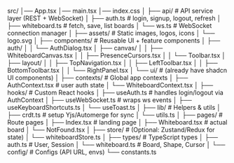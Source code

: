 src/
│── App.tsx
│── main.tsx
│── index.css
│
├── api/                     # API service layer (REST + WebSocket)
│   ├── auth.ts              # login, signup, logout, refresh
│   ├── whiteboard.ts        # fetch, save, list boards
│   └── ws.ts                # WebSocket connection manager
│
├── assets/                  # Static images, logos, icons
│   └── logo.svg
│
├── components/              # Reusable UI + feature components
│   ├── auth/
│   │   └── AuthDialog.tsx
│   ├── canvas/
│   │   ├── WhiteboardCanvas.tsx
│   │   ├── PresenceCursors.tsx
│   │   └── Toolbar.tsx
│   ├── layout/
│   │   ├── TopNavigation.tsx
│   │   ├── LeftToolbar.tsx
│   │   ├── BottomToolbar.tsx
│   │   └── RightPanel.tsx
│   └── ui/                  # (already have shadcn UI components)
│
├── contexts/                # Global app contexts
│   ├── AuthContext.tsx      # user auth state
│   └── WhiteboardContext.tsx
│
├── hooks/                   # Custom React hooks
│   ├── useAuth.ts           # handles login/logout via AuthContext
│   ├── useWebSocket.ts      # wraps ws events
│   ├── useKeyboardShortcuts.ts
│   └── useToast.ts
│
├── lib/                     # Helpers & utils
│   ├── crdt.ts              # setup Yjs/Automerge for sync
│   └── utils.ts
│
├── pages/                   # Route pages
│   ├── Index.tsx            # landing page
│   ├── Whiteboard.tsx       # actual board
│   └── NotFound.tsx
│
├── store/                   # (Optional: Zustand/Redux for state)
│   └── whiteboardStore.ts
│
├── types/                   # TypeScript types
│   ├── auth.ts              # User, Session
│   └── whiteboard.ts        # Board, Shape, Cursor
│
└── config/                  # Configs (API URL, envs)
    └── constants.ts
